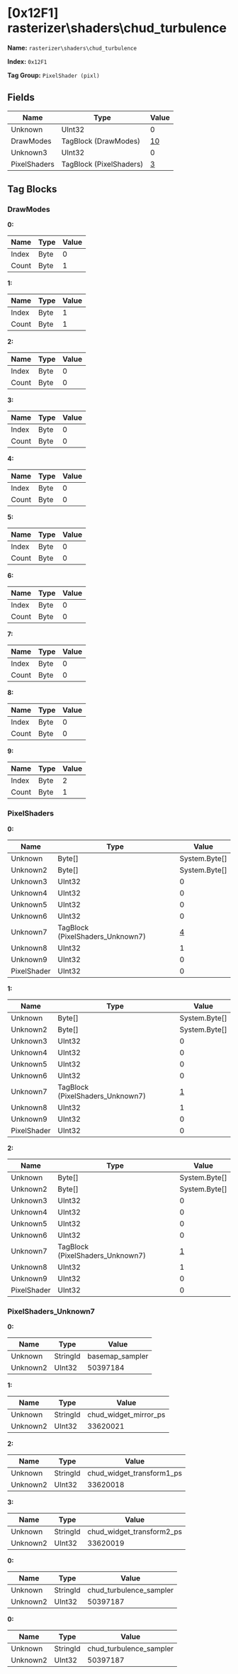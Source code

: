 # [0x12F1] rasterizer\shaders\chud_turbulence

**Name:** ```rasterizer\shaders\chud_turbulence```

**Index:** ```0x12F1```

**Tag Group:** ```PixelShader (pixl)```

## Fields

Name	| Type	| Value
---	|---	|---	|
Unknown	|UInt32	|0
DrawModes	|TagBlock (DrawModes)	|[10](#drawmodes)
Unknown3	|UInt32	|0
PixelShaders	|TagBlock (PixelShaders)	|[3](#pixelshaders)


## Tag Blocks

### DrawModes

**0:**

Name	| Type	| Value
---	|---	|---	|
Index	|Byte	|0
Count	|Byte	|1


**1:**

Name	| Type	| Value
---	|---	|---	|
Index	|Byte	|1
Count	|Byte	|1


**2:**

Name	| Type	| Value
---	|---	|---	|
Index	|Byte	|0
Count	|Byte	|0


**3:**

Name	| Type	| Value
---	|---	|---	|
Index	|Byte	|0
Count	|Byte	|0


**4:**

Name	| Type	| Value
---	|---	|---	|
Index	|Byte	|0
Count	|Byte	|0


**5:**

Name	| Type	| Value
---	|---	|---	|
Index	|Byte	|0
Count	|Byte	|0


**6:**

Name	| Type	| Value
---	|---	|---	|
Index	|Byte	|0
Count	|Byte	|0


**7:**

Name	| Type	| Value
---	|---	|---	|
Index	|Byte	|0
Count	|Byte	|0


**8:**

Name	| Type	| Value
---	|---	|---	|
Index	|Byte	|0
Count	|Byte	|0


**9:**

Name	| Type	| Value
---	|---	|---	|
Index	|Byte	|2
Count	|Byte	|1


### PixelShaders

**0:**

Name	| Type	| Value
---	|---	|---	|
Unknown	|Byte[]	|System.Byte[]
Unknown2	|Byte[]	|System.Byte[]
Unknown3	|UInt32	|0
Unknown4	|UInt32	|0
Unknown5	|UInt32	|0
Unknown6	|UInt32	|0
Unknown7	|TagBlock (PixelShaders_Unknown7)	|[4](#pixelshaders_unknown7)
Unknown8	|UInt32	|1
Unknown9	|UInt32	|0
PixelShader	|UInt32	|0


**1:**

Name	| Type	| Value
---	|---	|---	|
Unknown	|Byte[]	|System.Byte[]
Unknown2	|Byte[]	|System.Byte[]
Unknown3	|UInt32	|0
Unknown4	|UInt32	|0
Unknown5	|UInt32	|0
Unknown6	|UInt32	|0
Unknown7	|TagBlock (PixelShaders_Unknown7)	|[1](#pixelshaders_unknown7)
Unknown8	|UInt32	|1
Unknown9	|UInt32	|0
PixelShader	|UInt32	|0


**2:**

Name	| Type	| Value
---	|---	|---	|
Unknown	|Byte[]	|System.Byte[]
Unknown2	|Byte[]	|System.Byte[]
Unknown3	|UInt32	|0
Unknown4	|UInt32	|0
Unknown5	|UInt32	|0
Unknown6	|UInt32	|0
Unknown7	|TagBlock (PixelShaders_Unknown7)	|[1](#pixelshaders_unknown7)
Unknown8	|UInt32	|1
Unknown9	|UInt32	|0
PixelShader	|UInt32	|0


### PixelShaders_Unknown7

**0:**

Name	| Type	| Value
---	|---	|---	|
Unknown	|StringId	|basemap_sampler
Unknown2	|UInt32	|50397184


**1:**

Name	| Type	| Value
---	|---	|---	|
Unknown	|StringId	|chud_widget_mirror_ps
Unknown2	|UInt32	|33620021


**2:**

Name	| Type	| Value
---	|---	|---	|
Unknown	|StringId	|chud_widget_transform1_ps
Unknown2	|UInt32	|33620018


**3:**

Name	| Type	| Value
---	|---	|---	|
Unknown	|StringId	|chud_widget_transform2_ps
Unknown2	|UInt32	|33620019


**0:**

Name	| Type	| Value
---	|---	|---	|
Unknown	|StringId	|chud_turbulence_sampler
Unknown2	|UInt32	|50397187


**0:**

Name	| Type	| Value
---	|---	|---	|
Unknown	|StringId	|chud_turbulence_sampler
Unknown2	|UInt32	|50397187


